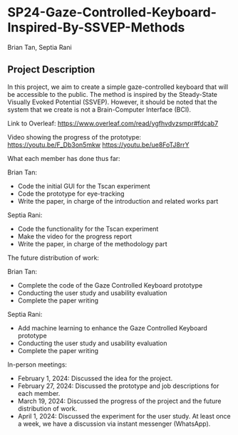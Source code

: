 # SP24-Gaze-Controlled-Keyboard-Inspired-By-SSVEP-Methods

Brian Tan, Septia Rani

## Project Description
In this project, we aim to create a simple gaze-controlled keyboard that will be accessible to the public. The method is inspired by the Steady-State Visually Evoked Potential (SSVEP). However, it should be noted that the system that we create is not a Brain-Computer Interface (BCI).


Link to Overleaf:
https://www.overleaf.com/read/ygfhvdvzsmpr#fdcab7

Video showing the progress of the prototype:
https://youtu.be/F_Db3on5mkw
https://youtu.be/ue8FoTJ8rrY

What each member has done thus far:

Brian Tan:
- Code the initial GUI for the Tscan experiment
- Code the prototype for eye-tracking
- Write the paper, in charge of the introduction and related works part

Septia Rani:
- Code the functionality for the Tscan experiment
- Make the video for the progress report
- Write the paper, in charge of the methodology part

The future distribution of work:

Brian Tan:
- Complete the code of the Gaze Controlled Keyboard prototype
- Conducting the user study and usability evaluation
- Complete the paper writing

Septia Rani:
- Add machine learning to enhance the Gaze Controlled Keyboard prototype
- Conducting the user study and usability evaluation
- Complete the paper writing

In-person meetings:
- February 1, 2024: Discussed the idea for the project.
- February 27, 2024: Discussed the prototype and job descriptions for each member.
- March 19, 2024: Discussed the progress of the project and the future distribution of work.
- April 1, 2024: Discussed the experiment for the user study.
At least once a week, we have a discussion via instant messenger (WhatsApp).
